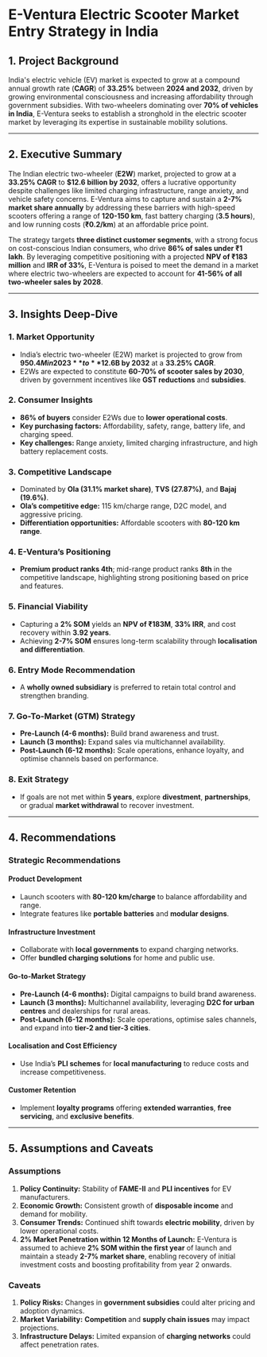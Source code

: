 # **E-Ventura Electric Scooter Market Entry Strategy in India**

## **1. Project Background**
India's electric vehicle (EV) market is expected to grow at a compound annual growth rate (**CAGR**) of **33.25%** between **2024 and 2032**, driven by growing environmental consciousness and increasing affordability through government subsidies. With two-wheelers dominating over **70% of vehicles in India**, E-Ventura seeks to establish a stronghold in the electric scooter market by leveraging its expertise in sustainable mobility solutions.

---

## **2. Executive Summary**
The Indian electric two-wheeler (**E2W**) market, projected to grow at a **33.25% CAGR** to **$12.6 billion by 2032**, offers a lucrative opportunity despite challenges like limited charging infrastructure, range anxiety, and vehicle safety concerns. E-Ventura aims to capture and sustain a **2-7% market share annually** by addressing these barriers with high-speed scooters offering a range of **120-150 km**, fast battery charging (**3.5 hours**), and low running costs (**₹0.2/km**) at an affordable price point.  

The strategy targets **three distinct customer segments**, with a strong focus on cost-conscious Indian consumers, who drive **86% of sales under ₹1 lakh**. By leveraging competitive positioning with a projected **NPV of ₹183 million** and **IRR of 33%**, E-Ventura is poised to meet the demand in a market where electric two-wheelers are expected to account for **41-56% of all two-wheeler sales by 2028**.

---

## **3. Insights Deep-Dive**

### **1. Market Opportunity**
- India’s electric two-wheeler (E2W) market is projected to grow from **$950.4M in 2023** to **$12.6B by 2032** at a **33.25% CAGR**.
- E2Ws are expected to constitute **60-70% of scooter sales by 2030**, driven by government incentives like **GST reductions** and **subsidies**.

### **2. Consumer Insights**
- **86% of buyers** consider E2Ws due to **lower operational costs**.
- **Key purchasing factors:** Affordability, safety, range, battery life, and charging speed.
- **Key challenges:** Range anxiety, limited charging infrastructure, and high battery replacement costs.

### **3. Competitive Landscape**
- Dominated by **Ola (31.1% market share)**, **TVS (27.87%)**, and **Bajaj (19.6%)**.
- **Ola’s competitive edge:** 115 km/charge range, D2C model, and aggressive pricing.
- **Differentiation opportunities:** Affordable scooters with **80-120 km range**.

### **4. E-Ventura’s Positioning**
- **Premium product ranks 4th**; mid-range product ranks **8th** in the competitive landscape, highlighting strong positioning based on price and features.

### **5. Financial Viability**
- Capturing a **2% SOM** yields an **NPV of ₹183M**, **33% IRR**, and cost recovery within **3.92 years**.
- Achieving **2-7% SOM** ensures long-term scalability through **localisation and differentiation**.

### **6. Entry Mode Recommendation**
- A **wholly owned subsidiary** is preferred to retain total control and strengthen branding.

### **7. Go-To-Market (GTM) Strategy**
- **Pre-Launch (4-6 months):** Build brand awareness and trust.
- **Launch (3 months):** Expand sales via multichannel availability.
- **Post-Launch (6-12 months):** Scale operations, enhance loyalty, and optimise channels based on performance.

### **8. Exit Strategy**
- If goals are not met within **5 years**, explore **divestment**, **partnerships**, or gradual **market withdrawal** to recover investment.

---

## **4. Recommendations**

### **Strategic Recommendations**

#### **Product Development**
- Launch scooters with **80-120 km/charge** to balance affordability and range.
- Integrate features like **portable batteries** and **modular designs**.

#### **Infrastructure Investment**
- Collaborate with **local governments** to expand charging networks.
- Offer **bundled charging solutions** for home and public use.

#### **Go-to-Market Strategy**
- **Pre-Launch (4-6 months):** Digital campaigns to build brand awareness.
- **Launch (3 months):** Multichannel availability, leveraging **D2C for urban centres** and dealerships for rural areas.
- **Post-Launch (6-12 months):** Scale operations, optimise sales channels, and expand into **tier-2 and tier-3 cities**.

#### **Localisation and Cost Efficiency**
- Use India’s **PLI schemes** for **local manufacturing** to reduce costs and increase competitiveness.

#### **Customer Retention**
- Implement **loyalty programs** offering **extended warranties**, **free servicing**, and **exclusive benefits**.

---

## **5. Assumptions and Caveats**

### **Assumptions**
1. **Policy Continuity:** Stability of **FAME-II** and **PLI incentives** for EV manufacturers.
2. **Economic Growth:** Consistent growth of **disposable income** and demand for mobility.
3. **Consumer Trends:** Continued shift towards **electric mobility**, driven by lower operational costs.
4. **2% Market Penetration within 12 Months of Launch:** E-Ventura is assumed to achieve **2% SOM within the first year** of launch and maintain a steady **2-7% market share**, enabling recovery of initial investment costs and boosting profitability from year 2 onwards.

### **Caveats**
1. **Policy Risks:** Changes in **government subsidies** could alter pricing and adoption dynamics.
2. **Market Variability:** **Competition** and **supply chain issues** may impact projections.
3. **Infrastructure Delays:** Limited expansion of **charging networks** could affect penetration rates.
